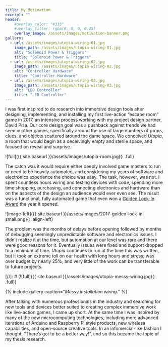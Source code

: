 ```yaml
---
title: My Motivation
excerpt: ""
header:
    #overlay_color: "#333"
    #overlay_filter: rgba(0, 0, 0, 0.25)
    overlay_image: /assets/images/motivation-banner.png
gallery:
  - url: /assets/images/utopia-wiring-01.jpg
    image_path: /assets/images/utopia-wiring-01.jpg
    alt: "Solenoid Power & Triggers"
    title: "Solenoid Power & Triggers"
  - url: /assets/images/utopia-wiring-02.jpg
    image_path: /assets/images/utopia-wiring-02.jpg
    alt: "Controller Hardware"
    title: "Controller Hardware"
  - url: /assets/images/utopia-wiring-03.jpg
    image_path: /assets/images/utopia-wiring-03.jpg
    alt: "LED Controller"
    title: "LED Controller"
---
```


I was first inspired to do research into immersive design tools after designing, implementing, and installing my first live-action “escape room” game in 2017, an intensive process working with my project design partner, David Pisa. Our core design goal was a pushback against trends we had seen in other games, specifically around the use of large numbers of props, clues, and objects scattered around the game space. We conceived _Utopia_, a room that would begin as a deceivingly empty and sterile space, and focused on reveal and surprise.

![full]({{ site.baseurl }}/assets/images/utopia-room.jpg){: .full}

The catch was it would require either deeply involved game masters to run or need to be heavily automated, and considering my years of software and electronics experience the choice was easy. The task, however, was not. I spent countless hours wiring and testing devices with code, spending more time shopping, purchasing, and connecting electronics and hardware than on the aspects of the design an audience would ever even see. The result was a functional, fully automated game that even won a [Golden Lock-In Award](https://roomescapeartist.com/2017/09/17/riddle-room-utopia-review/) the year it opened.

![image-left]({{ site.baseurl }}/assets/images/2017-golden-lock-in-small.png){: .align-left}

The problem was the months of delays before opening followed by months of debugging seemingly unpredictable software and electronics issues. I didn’t realize it at the time, but automation at our level was rare and there were good reasons for it. Eventually issues were fixed and support dropped to a minimum of time. _Utopia_ continues to run at the time this was written, but it took an extreme toll on our health with long hours and stress; was over budget by nearly 25%; and very little of the work can be transferable to future projects.

[//]: # (![full]({{ site.baseurl }}/assets/images/utopia-messy-wiring.jpg){: .full})

{% include gallery caption="_Messy installation wiring._" %}

After talking with numerous professionals in the industry and searching for new tools and devices better suited to creating complex immersive work like live-action games, I came up short. At the same time I was inspired by many of the new microcomputing technologies, including more advanced iterations of Arduino and Raspberry Pi style products, new wireless capabilities, and open-source creative tools. In an infomercial-like fashion I thought, “There’s got to be a better way!”, and so this became the topic of my thesis research.